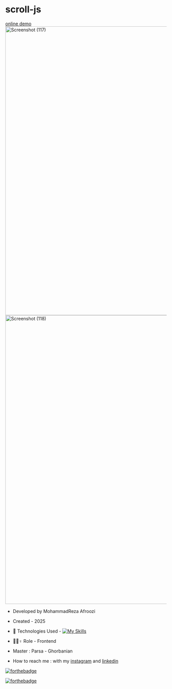 # scroll-js


[online demo](https://mohammadrezaafroozi.github.io/Scroll-js/)
<img width="1600" height="900" alt="Screenshot (117)" src="https://github.com/user-attachments/assets/66d23062-c60a-4777-83a5-2ebc26ba4e2b" />
<img width="1600" height="900" alt="Screenshot (118)" src="https://github.com/user-attachments/assets/85e28fb6-146c-447b-a383-0f871dd8a41a" />




- Developed by MohammadReza Afroozi
- Created - 2025
- 🤖 Technologies Used - [![My Skills](https://skillicons.dev/icons?i=js,html,css)](https://skillicons.dev)

- 🤖🤖♀️ Role - Frontend
- Master : Parsa - Ghorbanian
- How to reach me : with my
[instagram](https://www.instagram.com/afroozi_dev?igsh=MWNvODk2dGwwY29o) and
[linkedin](https://www.linkedin.com/in/mohammad-reza-afroozi)

[![forthebadge](https://forthebadge.com/images/featured/featured-built-with-love.svg)](https://forthebadge.com)

[![forthebadge](https://forthebadge.com/images/badges/made-with-javascript.svg)](https://forthebadge.com)
